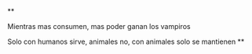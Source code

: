 **

Mientras mas consumen, mas poder ganan los vampiros

Solo con humanos sirve, animales no, con animales solo se mantienen
**